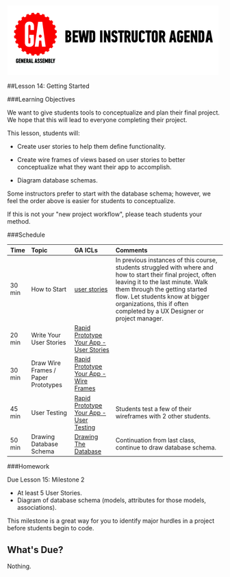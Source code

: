 ![GeneralAssemb.ly](../assets/ICL_icons/instr_agenda.png)


##Lesson 14: Getting Started



###Learning Objectives

We want to give students tools to conceptualize and plan their final project. We hope that this will lead to everyone completing their project.

This lesson, students will:

*	Create user stories to help them define functionality.

*	Create wire frames of views based on user stories to better conceptualize what they want their app to accomplish.

*	Diagram database schemas.

Some instructors prefer to start with the database schema; however, we feel the order above is easier for students to conceptualize.

If this is not your "new project workflow", please teach students your method.
 

###Schedule

| Time        | Topic| GA ICLs| Comments |
| ------------- |:-------------|:-------------------|:-------------------|
| 30 min | How to Start | [user stories](instr_code_demo_notes.md) | In previous instances of this course, students struggled with where and how to start their final project, often leaving it to the last minute. Walk them through the getting started flow. Let students know at bigger organizations, this if often completed by a UX Designer or project manager.| 
| 20 min | Write Your User Stories | [Rapid Prototype Your App - User Stories](instr_exercise_notes.md) |  | 
| 30 min | Draw Wire Frames / Paper Prototypes | [Rapid Prototype Your App - Wire Frames](instr_exercise_notes.md)|  | 
| 45 min | User Testing | [Rapid Prototype Your App - User Testing](instr_exercise_notes.md) | Students test a few of their wireframes with 2 other students. | 
| 50 min | Drawing Database Schema | [Drawing The Database](instr_exercise_notes.md) | Continuation from last class, continue to draw database schema. | 



###Homework

Due Lesson 15: Milestone 2

*	At least 5 User Stories.
*	Diagram of database schema (models, attributes for those models, associations).

This milestone is a great way for you to identify major hurdles in a project before students begin to code. 


What's Due? 
-----------

Nothing.

